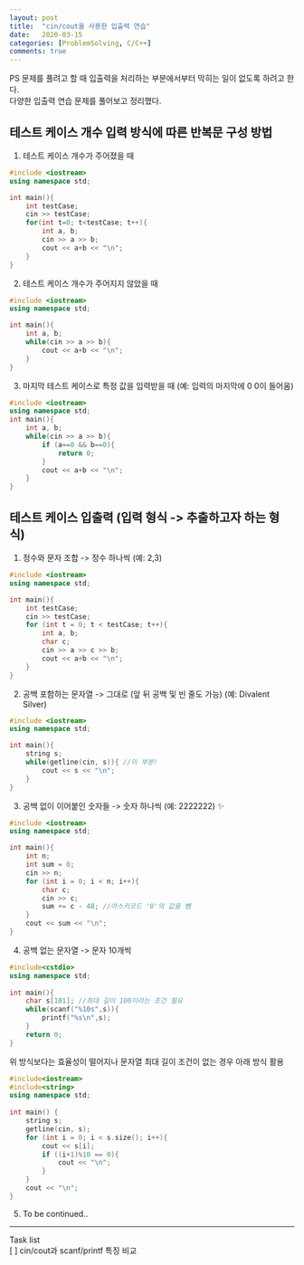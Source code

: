 ```yaml
---
layout: post
title:  "cin/cout을 사용한 입출력 연습"
date:   2020-03-15
categories: [ProblemSolving, C/C++]
comments: true
---
```

PS 문제를 풀려고 할 때 입출력을 처리하는 부분에서부터 막히는 일이 없도록 하려고 한다.  
다양한 입출력 연습 문제를 풀어보고 정리했다.

## 테스트 케이스 개수 입력 방식에 따른 반복문 구성 방법

1) 테스트 케이스 개수가 주어졌을 때

```cpp
#include <iostream>
using namespace std;

int main(){
    int testCase;
    cin >> testCase;
    for(int t=0; t<testCase; t++){
        int a, b;
        cin >> a >> b;
        cout << a+b << "\n";
    }
}
```


2) 테스트 케이스 개수가 주어지지 않았을 때

```cpp
#include <iostream>
using namespace std;

int main(){
    int a, b;
    while(cin >> a >> b){
        cout << a+b << "\n";
    }
}
```


3) 마지막 테스트 케이스로 특정 값을 입력받을 때 (예: 입력의 마지막에 0 0이 들어옴)

```cpp
#include <iostream>
using namespace std;
int main(){
    int a, b;
    while(cin >> a >> b){
        if (a==0 && b==0){
            return 0;
        }
        cout << a+b << "\n";
    }
}
```


## 테스트 케이스 입출력 (입력 형식 -> 추출하고자 하는 형식)

1) 정수와 문자 조합 -> 정수 하나씩 (예: 2,3)

```cpp
#include <iostream>
using namespace std;

int main(){
    int testCase;
    cin >> testCase;
    for (int t = 0; t < testCase; t++){
        int a, b;
        char c;
        cin >> a >> c >> b;
        cout << a+b << "\n";
    }
}
```

2) 공백 포함하는 문자열 -> 그대로 (앞 뒤 공백 및 빈 줄도 가능) (예: Divalent Silver)

```cpp
#include <iostream>
using namespace std;

int main(){
    string s;
    while(getline(cin, s)){ //이 부분!
        cout << s << "\n";
    }
}
```

3) 공백 없이 이어붙인 숫자들 -> 숫자 하나씩 (예: 2222222) &#10024;

```cpp
#include <iostream>
using namespace std;

int main(){
    int n;
    int sum = 0;
    cin >> n;
    for (int i = 0; i < n; i++){
        char c;
        cin >> c;
        sum += c - 48; //아스키코드 '0'의 값을 뺌
    }
    cout << sum << "\n";
}
```

4) 공백 없는 문자열 -> 문자 10개씩

```cpp
#include<cstdio>
using namespace std;
 
int main(){
    char s[101]; //최대 길이 100이라는 조건 필요
    while(scanf("%10s",s)){
        printf("%s\n",s);
    }
    return 0;
}
```

위 방식보다는 효율성이 떨어지나 문자열 최대 길이 조건이 없는 경우 아래 방식 활용

```cpp
#include<iostream>
#include<string>
using namespace std;
 
int main() {
    string s;
    getline(cin, s);
    for (int i = 0; i < s.size(); i++){
        cout << s[i];
        if ((i+1)%10 == 0){
            cout << "\n";
        }
    }
    cout << "\n";
}
```

5) To be continued..






---

Task list  
[ ] cin/cout과 scanf/printf 특징 비교
